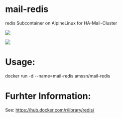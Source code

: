 # mail-redis
redis Subcontainer on AlpineLinux for HA-Mail-Cluster

[![](https://images.microbadger.com/badges/image/amssn/mail-redis.svg)](https://microbadger.com/images/amssn/mail-redis "Get your own image badge on microbadger.com")

[![](https://images.microbadger.com/badges/version/amssn/mail-redis.svg)](https://microbadger.com/images/amssn/mail-redis "Get your own version badge on microbadger.com")

# Usage:

docker run -d --name=mail-redis amssn/mail-redis


# Furhter Information:
See: https://hub.docker.com/r/library/redis/
